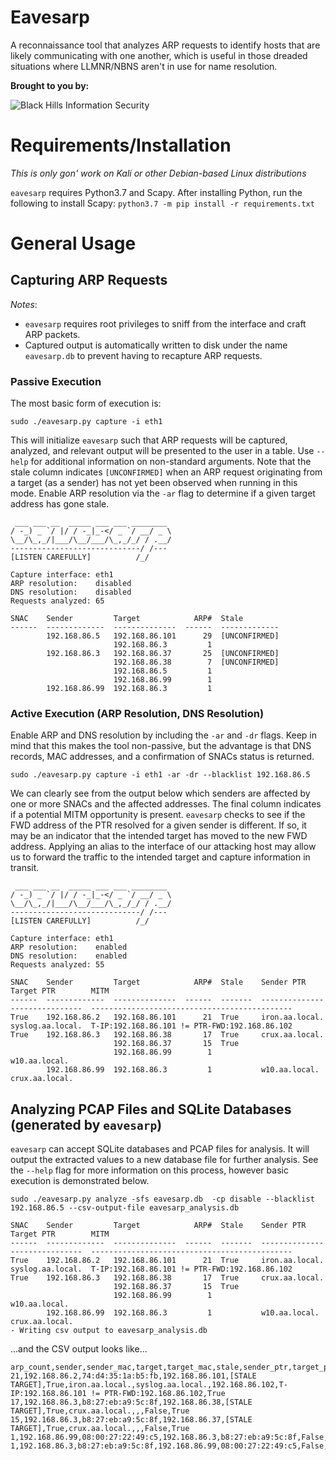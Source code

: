 # Eavesarp

A reconnaissance tool that analyzes ARP requests to identify hosts that are likely communicating with one another, which is useful in those dreaded situations where LLMNR/NBNS aren't in use for name resolution.

**Brought to you by:**

![Black Hills Information Security](https://www.blackhillsinfosec.com/wp-content/uploads/2016/03/BHIS-logo-L-300x300.png "Black Hills Information Security")

# Requirements/Installation

*This is only gon' work on Kali or other Debian-based Linux distributions*

`eavesarp` requires Python3.7 and Scapy. After installing Python, run the following to install Scapy: `python3.7 -m pip install -r requirements.txt`

# General Usage

## Capturing ARP Requests

_Notes_:

- `eavesarp` requires root privileges to sniff from the interface and craft ARP packets.
- Captured output is automatically written to disk under the name `eavesarp.db` to prevent having to recapture ARP requests.

### Passive Execution

The most basic form of execution is:

```
sudo ./eavesarp.py capture -i eth1
```

This will initialize `eavesarp` such that ARP requests will be captured, analyzed, and relevant output will be presented to the user in a table. Use `--help` for additional information on non-standard arguments. Note that the stale column indicates `[UNCONFIRMED]` when an ARP request originating from a target (as a sender) has not yet been observed when running in this mode. Enable ARP resolution via the `-ar` flag to determine if a given target address has gone stale.

```
 ___ ___ __  _____ ___ ___ ________
/ -_) _ `/ |/ / -_|_-</ _ `/ __/ _ \
\__/\_,_/|___/\__/___/\_,_/_/ / .__/
-----------------------------/ /---
[LISTEN CAREFULLY]          /_/

Capture interface: eth1
ARP resolution:    disabled
DNS resolution:    disabled
Requests analyzed: 65

SNAC    Sender         Target            ARP#  Stale
------  -------------  --------------  ------  -------------
        192.168.86.5   192.168.86.101      29  [UNCONFIRMED]
                       192.168.86.3         1
        192.168.86.3   192.168.86.37       25  [UNCONFIRMED]
                       192.168.86.38        7  [UNCONFIRMED]
                       192.168.86.5         1
                       192.168.86.99        1
        192.168.86.99  192.168.86.3         1
```

### Active Execution (ARP Resolution, DNS Resolution)

Enable ARP and DNS resolution by including the `-ar` and `-dr` flags. Keep in mind that this makes the tool non-passive, but the advantage is that DNS records, MAC addresses, and a confirmation of SNACs status is returned.

```
sudo ./eavesarp.py capture -i eth1 -ar -dr --blacklist 192.168.86.5
```

We can clearly see from the output below which senders are affected by one or more SNACs and the affected addresses. The final column indicates if a potential MITM opportunity is present. `eavesarp` checks to see if the FWD address of the PTR resolved for a given sender is different. If so, it may be an indicator that the intended target has moved to the new FWD address. Applying an alias to the interface of our attacking host may allow us to forward the traffic to the intended target and capture information in transit.

```
 ___ ___ __  _____ ___ ___ ________
/ -_) _ `/ |/ / -_|_-</ _ `/ __/ _ \
\__/\_,_/|___/\__/___/\_,_/_/ / .__/
-----------------------------/ /---
[LISTEN CAREFULLY]          /_/

Capture interface: eth1
ARP resolution:    enabled
DNS resolution:    enabled
Requests analyzed: 55

SNAC    Sender         Target            ARP#  Stale    Sender PTR      Target PTR        MITM
------  -------------  --------------  ------  -------  --------------  ----------------  ---------------------------------------------
True    192.168.86.2   192.168.86.101      21  True     iron.aa.local.  syslog.aa.local.  T-IP:192.168.86.101 != PTR-FWD:192.168.86.102
True    192.168.86.3   192.168.86.38       17  True     crux.aa.local.
                       192.168.86.37       15  True
                       192.168.86.99        1                           w10.aa.local.
        192.168.86.99  192.168.86.3         1           w10.aa.local.   crux.aa.local.
```

## Analyzing PCAP Files and SQLite Databases (generated by `eavesarp`)

`eavesarp` can accept SQLite databases and PCAP files for analysis. It will output the extracted values to a new database file for further analysis. See the `--help` flag for more information on this process, however basic execution is demonstrated below.

```
sudo ./eavesarp.py analyze -sfs eavesarp.db  -cp disable --blacklist 192.168.86.5 --csv-output-file eavesarp_analysis.db
```

```
SNAC    Sender         Target            ARP#  Stale    Sender PTR      Target PTR        MITM
------  -------------  --------------  ------  -------  --------------  ----------------  ---------------------------------------------
True    192.168.86.2   192.168.86.101      21  True     iron.aa.local.  syslog.aa.local.  T-IP:192.168.86.101 != PTR-FWD:192.168.86.102
True    192.168.86.3   192.168.86.38       17  True     crux.aa.local.
                       192.168.86.37       15  True
                       192.168.86.99        1                           w10.aa.local.
        192.168.86.99  192.168.86.3         1           w10.aa.local.   crux.aa.local.
- Writing csv output to eavesarp_analysis.db

```

...and the CSV output looks like...

```
arp_count,sender,sender_mac,target,target_mac,stale,sender_ptr,target_ptr,target_forward,mitm_op,snac
21,192.168.86.2,74:d4:35:1a:b5:fb,192.168.86.101,[STALE TARGET],True,iron.aa.local.,syslog.aa.local.,192.168.86.102,T-IP:192.168.86.101 != PTR-FWD:192.168.86.102,True
17,192.168.86.3,b8:27:eb:a9:5c:8f,192.168.86.38,[STALE TARGET],True,crux.aa.local.,,,False,True
15,192.168.86.3,b8:27:eb:a9:5c:8f,192.168.86.37,[STALE TARGET],True,crux.aa.local.,,,False,True
1,192.168.86.99,08:00:27:22:49:c5,192.168.86.3,b8:27:eb:a9:5c:8f,False,w10.aa.local.,crux.aa.local.,192.168.86.3,False,False
1,192.168.86.3,b8:27:eb:a9:5c:8f,192.168.86.99,08:00:27:22:49:c5,False,crux.aa.local.,w10.aa.local.,192.168.86.99,False,True
```
